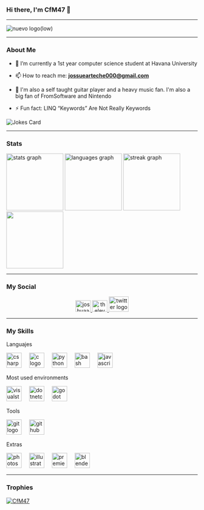 ### Hi there, I'm CfM47 👋

---

![nuevo logo(low)](https://github.com/CfM47/CfM47/assets/127993286/4a3fe2a0-1a7e-4d39-a5d1-b576f6d341a5)

---

### About Me

- 🔭 I’m currently a 1st year computer science student at Havana University

- 📫 How to reach me: **jossuearteche000@gmail.com**

- 🚀 I'm also a self taught guitar player and a heavy music fan. I'm also a big fan of FromSoftware and Nintendo

- ⚡ Fun fact: LINQ “Keywords” Are Not Really Keywords

![Jokes Card](https://readme-jokes.vercel.app/api)

---

### Stats

<div align="left">
  <img src="https://github-readme-stats.vercel.app/api?username=CfM47&hide_title=false&hide_rank=false&show_icons=true&include_all_commits=true&count_private=true&disable_animations=false&theme=codeSTACKr&locale=en&hide_border=false&custom_title=Github%20Stats" height="150" alt="stats graph"  />
  <img src="https://github-readme-stats.vercel.app/api/top-langs?username=CfM47&locale=en&hide_title=false&layout=compact&card_width=320&langs_count=8&theme=codeSTACKr&hide_border=false" height="150" alt="languages graph"  />
  <img src="https://streak-stats.demolab.com?user=CfM47&locale=en&mode=daily&theme=codeSTACKr&hide_border=false&border_radius=5" height="150" alt="streak graph"  />
  <img src="https://leetcard.jacoblin.cool/CfM47?border=0&theme=dark" height="150"/>
</div>

---

### My Social

<div align="center">
  <a href="https://instagram.com/joshuaam_03" target="blank">
    <img src="https://raw.githubusercontent.com/rahuldkjain/github-profile-readme-generator/master/src/images/icons/Social/instagram.svg" alt="joshuaam___03" height="30" width="40" />
  </a>
  <a href="https://www.leetcode.com/CfM47" target="blank">
    <img src="https://raw.githubusercontent.com/rahuldkjain/github-profile-readme-generator/master/src/images/icons/Social/leet-code.svg" alt="theleywin" height="30" width="40" />
  </a>
  <a href="https://twitter.com/CoffeMan47?t=mB8_AjuMk6-y8eTOq4t6Ww&s=09" target="_blank">
    <img src="https://raw.githubusercontent.com/maurodesouza/profile-readme-generator/master/src/assets/icons/social/twitter/default.svg" width="52" height="40" alt="twitter logo"  />
  </a>
</div>

---

### My Skills

<p align="left">Languajes</p>

<div align="left">
  <img src="https://cdn.jsdelivr.net/gh/devicons/devicon/icons/csharp/csharp-original.svg" height="40" alt="csharp logo"  />
  <img width="12" />
  <img src="https://cdn.jsdelivr.net/gh/devicons/devicon/icons/c/c-original.svg" height="40" alt="c logo"  />
  <img width="12" />
  <img src="https://cdn.jsdelivr.net/gh/devicons/devicon/icons/python/python-original.svg" height="40" alt="python logo"  />
  <img width="12" />
  <img src="https://cdn.jsdelivr.net/gh/devicons/devicon/icons/bash/bash-original.svg" height="40" alt="bash logo"  />
  <img width="12" />
  <img src="https://cdn.jsdelivr.net/gh/devicons/devicon/icons/javascript/javascript-plain.svg" height="40" alt="javascript logo"  />
</div>

<p align="left">Most used environments</p>

<div align="left">
  <img src="https://cdn.jsdelivr.net/gh/devicons/devicon/icons/visualstudio/visualstudio-plain.svg" height="40" alt="visualstudio logo"  />
  <img width="12" />
  <img src="https://cdn.jsdelivr.net/gh/devicons/devicon/icons/dotnetcore/dotnetcore-original.svg" height="40" alt="dotnetcore logo"  />
  <img width="12" />
  <img src="https://cdn.jsdelivr.net/gh/devicons/devicon/icons/godot/godot-original.svg" height="40" alt="godot logo"  />
</div>

<p align="left">Tools</p>

<div align="left">
  <img src="https://cdn.jsdelivr.net/gh/devicons/devicon/icons/git/git-original.svg" height="40" alt="git logo"  />
  <img width="12" />
  <img src="https://cdn.jsdelivr.net/gh/devicons/devicon/icons/github/github-original.svg" height="40" alt="github logo"  />
</div>

<p align="left">Extras</p>

<div align="left">
  <img src="https://cdn.jsdelivr.net/gh/devicons/devicon/icons/photoshop/photoshop-plain.svg" height="40" alt="photoshop logo"  />
  <img width="12" />
  <img src="https://cdn.jsdelivr.net/gh/devicons/devicon/icons/illustrator/illustrator-plain.svg" height="40" alt="illustrator logo"  />
  <img width="12" />
  <img src="https://cdn.jsdelivr.net/gh/devicons/devicon/icons/premierepro/premierepro-plain.svg" height="40" alt="premierepro logo"  />
  <img width="12" />
  <img src="https://cdn.jsdelivr.net/gh/devicons/devicon/icons/blender/blender-original.svg" height="40" alt="blender logo"  />
</div>

---

### Trophies

<p align="left"> <a href="https://github.com/ryo-ma/github-profile-trophy"><img src="https://github-profile-trophy.vercel.app/?username=CfM47" alt="CfM47" /></a> </p>  

